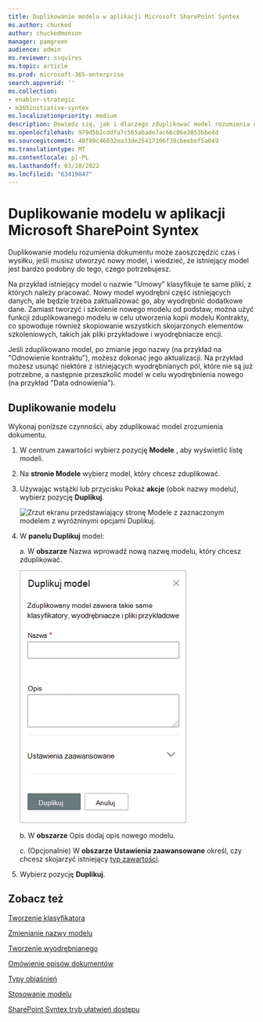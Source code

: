 ```yaml
---
title: Duplikowanie modelu w aplikacji Microsoft SharePoint Syntex
ms.author: chucked
author: chuckedmonson
manager: pamgreen
audience: admin
ms.reviewer: ssquires
ms.topic: article
ms.prod: microsoft-365-enterprise
search.appverid: ''
ms.collection:
- enabler-strategic
- m365initiative-syntex
ms.localizationpriority: medium
description: Dowiedz się, jak i dlaczego zduplikować model rozumienia dokumentu w aplikacji Microsoft SharePoint Syntex.
ms.openlocfilehash: 979d5b2cddfa7c565abade7ac66c06e3053bbe4d
ms.sourcegitcommit: 40f89c46032ea33de25417106f39cbeebef5a049
ms.translationtype: MT
ms.contentlocale: pl-PL
ms.lasthandoff: 03/10/2022
ms.locfileid: "63419047"
---
```

# <a name="duplicate-a-model-in-microsoft-sharepoint-syntex"></a>Duplikowanie modelu w aplikacji Microsoft SharePoint Syntex

Duplikowanie modelu rozumienia dokumentu może zaoszczędzić czas i wysiłku, jeśli musisz utworzyć nowy model, i wiedzieć, że istniejący model jest bardzo podobny do tego, czego potrzebujesz.

Na przykład istniejący model o nazwie "Umowy" klasyfikuje te same pliki, z których należy pracować. Nowy model wyodrębni część istniejących danych, ale będzie trzeba zaktualizować go, aby wyodrębnić dodatkowe dane. Zamiast tworzyć i szkolenie nowego modelu od podstaw, można użyć funkcji zduplikowanego modelu w celu utworzenia kopii modelu Kontrakty, co spowoduje również skopiowanie wszystkich skojarzonych elementów szkoleniowych, takich jak pliki przykładowe i wyodrębniacze encji.

Jeśli zduplikowano model, po zmianie jego nazwy (na przykład na "Odnowienie kontraktu"), możesz dokonać jego aktualizacji. Na przykład możesz usunąć niektóre z istniejących wyodrębnianych pól, które nie są już potrzebne, a następnie przeszkolić model w celu wyodrębnienia nowego (na przykład "Data odnowienia").

## <a name="duplicate-a-model"></a>Duplikowanie modelu

Wykonaj poniższe czynności, aby zduplikować model zrozumienia dokumentu.

1. W centrum zawartości wybierz pozycję **Modele** , aby wyświetlić listę modeli.

2. Na **stronie Modele** wybierz model, który chcesz zduplikować.

3. Używając wstążki lub przycisku Pokaż **akcje** (obok nazwy modelu), wybierz pozycję **Duplikuj**.</br>

    ![Zrzut ekranu przedstawiający stronę Modele z zaznaczonym modelem z wyróżninymi opcjami Duplikuj.](../media/content-understanding/select-model-duplicate-both.png) </br>

4. W **panelu Duplikuj** model:

   a. W **obszarze** Nazwa wprowadź nową nazwę modelu, który chcesz zduplikować.</br>

    ![Zrzut ekranu przedstawiający panel Duplikuj model.](../media/content-understanding/duplicate-model-panel.png) </br>

   b. W **obszarze** Opis dodaj opis nowego modelu.

   c. (Opcjonalnie) W **obszarze Ustawienia zaawansowane** określ, czy chcesz skojarzyć istniejący [typ zawartości](/sharepoint/governance/content-type-and-workflow-planning#content-type-overview).

5. Wybierz pozycję **Duplikuj**.

## <a name="see-also"></a>Zobacz też
[Tworzenie klasyfikatora](create-a-classifier.md)

[Zmienianie nazwy modelu](rename-a-model.md)

[Tworzenie wyodrębnianego](create-an-extractor.md)

[Omówienie opisów dokumentów](document-understanding-overview.md)

[Typy objaśnień](explanation-types-overview.md)

[Stosowanie modelu](apply-a-model.md) 

[SharePoint Syntex tryb ułatwień dostępu](accessibility-mode.md)